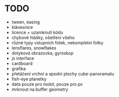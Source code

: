 # TODO #

* tween, easing
* klávesnice
* licence + uzamknutí kódu
* chybové hlášky, ošetření všeho
* různé typy vstupních fotek, nekompletní fotky
* lensflares, snowflakes
* dotyková obrazovka, gyroskop
* js interface
* cardboard
* grafika
* přetáčení vrchní a spodní plochy cube-panoramatu
* fish-eye planetky
* data pouze pro mobil, pouze pro pc
* mrknout na buffer geometry